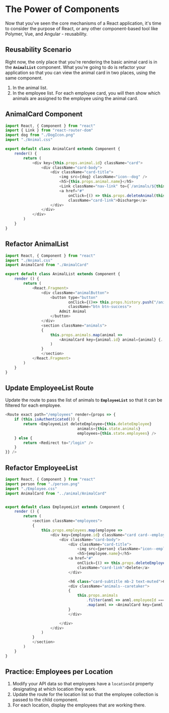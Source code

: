 # The Power of Components

Now that you've seen the core mechanisms of a React application, it's time to consider the purpose of React, or any other component-based tool like Polymer, Vue, and Angular - reusability.

## Reusability Scenario

Right now, the only place that you're rendering the basic animal card is in the **`AnimalList`** component. What you're going to do is refactor your application so that you can view the animal card in two places, using the same component.

1. In the animal list.
1. In the employee list. For each employee card, you will then show which animals are assigned to the employee using the animal card.

## AnimalCard Component

```js
import React, { Component } from "react"
import { Link } from "react-router-dom"
import dog from "./DogIcon.png"
import "./Animal.css"

export default class AnimalCard extends Component {
    render() {
        return (
            <div key={this.props.animal.id} className="card">
                <div className="card-body">
                    <div className="card-title">
                        <img src={dog} className="icon--dog" />
                        <h5>{this.props.animal.name}</h5>
                        <Link className="nav-link" to={`/animals/${this.props.animal.id}`}>Details</Link>
                        <a href="#"
                            onClick={() => this.props.deleteAnimal(this.props.animal.id)}
                            className="card-link">Discharge</a>
                    </div>
                </div>
            </div>
        )
    }
}
```

## Refactor AnimalList

```js
import React, { Component } from "react"
import "./Animal.css"
import AnimalCard from "./AnimalCard"

export default class AnimalList extends Component {
    render () {
        return (
            <React.Fragment>
                <div className="animalButton">
                    <button type="button"
                            onClick={()=> this.props.history.push("/animals/new")}
                            className="btn btn-success">
                        Admit Animal
                    </button>
                </div>
                <section className="animals">
                {
                    this.props.animals.map(animal =>
                        <AnimalCard key={animal.id} animal={animal} {...this.props} />
                    )
                }
                </section>
            </React.Fragment>
        )
    }
}
```

## Update EmployeeList Route

Update the route to pass the list of animals to **`EmployeeList`** so that it can be filtered for each employee.

```js
<Route exact path="/employees" render={props => {
    if (this.isAuthenticated()) {
        return <EmployeeList deleteEmployee={this.deleteEmployee}
                                animals={this.state.animals}
                                employees={this.state.employees} />
    } else {
        return <Redirect to="/login" />
    }
}} />
```

## Refactor EmployeeList

```js
import React, { Component } from "react"
import person from "./person.png"
import "./Employee.css"
import AnimalCard from "../animal/AnimalCard"


export default class EmployeeList extends Component {
    render () {
        return (
            <section className="employees">
            {
                this.props.employees.map(employee =>
                    <div key={employee.id} className="card card--employee">
                        <div className="card-body">
                            <div className="card-title">
                                <img src={person} className="icon--employee" />
                                <h5>{employee.name}</h5>
                            <a href="#"
                                onClick={() => this.props.deleteEmployee(employee.id)}
                                className="card-link">Delete</a>
                            </div>

                            <h6 class="card-subtitle mb-2 text-muted">Caretaker For</h6>
                            <div className="animals--caretaker">
                            {
                                this.props.animals
                                    .filter(anml => anml.employeeId === employee.id)
                                    .map(anml => <AnimalCard key={anml.id} animal={anml} {...this.props} />)
                            }
                            </div>

                        </div>
                    </div>
                )
            }
            </section>
        )
    }
}
```

## Practice: Employees per Location

1. Modify your API data so that employees have a `locationId` property designating at which location they work.
1. Update the route for the location list so that the employee collection is passed to the child component.
1. For each location, display the employees that are working there.
